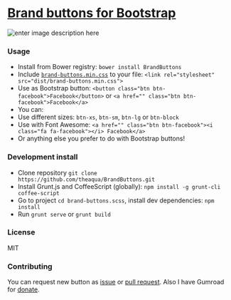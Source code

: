 # [Brand buttons for Bootstrap](http://theaqua.github.io/BrandButtons/)
![enter image description here][1]

### Usage
 * Install from Bower registry: `bower install BrandButtons`
 * Include [`brand-buttons.min.css`][2] to your file: `<link rel="stylesheet" src="dist/brand-buttons.min.css">`
 * Use as Bootstrap button: `<button class="btn btn-facebook">Facebook</button>` or `<a href="" class="btn btn-facebook">Facebook</a>`
 * You can:
  * Use different sizes: `btn-xs`, `btn-sm`, `btn-lg` or `btn-block`
  * Use with Font Awesome: `<a href="" class="btn btn-facebook"><i class="fa fa-facebook"></i> Facebook</a>`
  * Or anything else you prefer to do with Bootstrap buttons!

### Development install
 * Clone repository `git clone https://github.com/theaqua/BrandButtons.git`
 * Install Grunt.js and CoffeeScript (globally): `npm install -g grunt-cli coffee-script`
 * Go to project `cd brand-buttons.scss`, install dev dependencies: `npm install`
 * Run `grunt serve` or `grunt build`

### License
MIT

### Contributing
You can request new button as [issue](https://github.com/theaqua/BrandButtons/issues) or [pull request](https://github.com/theaqua/BrandButtons/pulls). Also I have Gumroad for  [donate](https://gumroad.com/l/BrandButtons).

  [1]: http://gm4.in/i/ftv.jpg
  [2]: https://github.com/theaqua/BrandButtons/blob/master/dist/brand-buttons.min.css